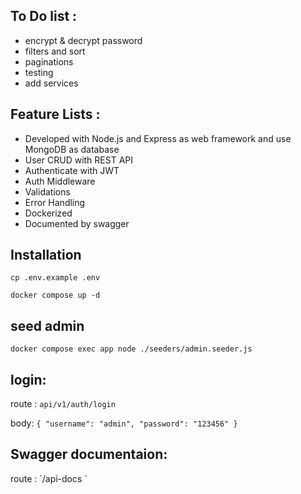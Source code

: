<h2>To Do list : </h2>
<ul>
  <li> encrypt & decrypt password</li>
  <li> filters and sort </li>
  <li> paginations </li>
  <li> testing </li>
  <li> add services </li>
</ul>

<h2>Feature Lists :</h2>
<ul>
  <li>Developed with Node.js and Express as web framework and use MongoDB as database</li>
  <li>User CRUD with REST API</li>
  <li>Authenticate with JWT</li>
  <li>Auth Middleware</li>
  <li>Validations</li>
  <li>Error Handling</li>
  <li>Dockerized</li>
  <li>Documented by swagger</li>
</ul>

<h2> Installation </h2>
  
`cp .env.example .env`
  
`docker compose up -d`

<h2> seed admin</h2>

`docker compose exec app node ./seeders/admin.seeder.js`

<h2> login: </h2>

route : `api/v1/auth/login`

body:
`{
  "username": "admin",
  "password": "123456"
}`

<h2>Swagger documentaion: </h2>
route : `/api-docs `
